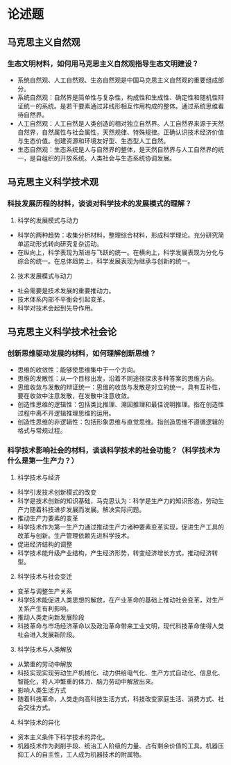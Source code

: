 # 论述题
## 马克思主义自然观
### 生态文明材料，如何用马克思主义自然观指导生态文明建设？
* 系统自然观、人工自然观、生态自然观是中国马克思主义自然观的重要组成部分。
* 系统自然观：自然界是简单性与复杂性，构成性和生成性、确定性和随机性辩证统一的系统。是若干要素通过非线形相互作用构成的整体。通过系统思维看待自然界。
* 人工自然观：人工自然是人类创造的相对独立自然界。人工自然界来源于天然自然界，自然属性与社会属性，天然规律、特殊规律。正确认识技术经济价值与生态价值。创建资源和环境友好型、生态型人工自然。
* 生态自然观：生态系统是人与自然界的整体，是天然自然界与人工自然界的统一，是自组织的开放系统。人类社会与生态系统协调发展。
## 马克思主义科学技术观
### 科技发展历程的材料，谈谈对科学技术的发展模式的理解？
1. 科学的发展模式与动力
* 科学的两种趋势：收集分析材料，整理综合材料，形成科学理论。充分研究简单运动形式转向研究复杂运动。
* 在纵向上，科学表现为渐进与飞跃的统一。在横向上，科学发展表现为分化与综合的统一。在总体趋势上，科学发展表现为继承与创新的统一。
2. 技术发展模式与动力
* 社会需要是技术发展的重要推动力。
* 技术体系内部不平衡会引起变革。
* 科学对技术会起到先导作用。
## 马克思主义科学技术社会论
### 创新思维驱动发展的材料，如何理解创新思维？
* 思维的收敛性：能够使思维集中于一个方向。
* 思维的发散性：从一个目标出发，沿着不同途径探求多种答案的思维方向。
* 思维收敛与发散的辩证统一：思维的收敛与发散是对立的统一，具有互补性，要在收敛中注意发散，在发散中注意收敛。
* 创造性思维的逻辑性：包括类比推理、溯因推理和最佳说明推理。指在创造性过程中离不开逻辑推理思维的运用。
* 创造性思维的非逻辑性：包括形象思维与直觉思维。指创造思维不遵循逻辑的格式与常规过程。

### 科学技术影响社会的材料，谈谈科学技术的社会功能？（科学技术为什么是第一生产力？）
1.  科学技术与经济
* 科学引发技术创新模式的改变
* 科学是技术创新的知识基础，马克思认为：科学是生产力的知识形态，劳动生产力随着科技进步发展而发展。解决实际问题。
* 推动生产力要素的变革
* 科学技术作为第一生产力通过推动生产力诸种要素变革实现，促进生产工具的改革与创新。生产管理依赖先进科学技术。
* 促进经济结构的调整
* 科学技术能升级产业结构，产生经济形势，转变经济增长方式，推动经济转型。
2.  科学技术与社会变迁
* 变革与调整生产关系
* 科学技术能促进人类思想的解放，在产业革命的基础上推动社会变革，对生产关系产生有利影响。
* 推动人类走向新发展阶段
* 科技革命与市场经济革命以及政治革命带来工业文明，现代科技革命使得人类社会进入发展新阶段。
3. 科学技术与人类解放
* 从繁重的劳动中解放
* 科技实现实现劳动生产机械化、动力供给电气化、生产方式自动化、信息化、智能化，将人冲繁重的体力、脑力劳动中解放出来。
* 影响人类生活方式
* 随着科技革命，人类走向高科技生活方式，科技改变家庭生活、消费方式、社会交往方式。
4.  科学技术的异化
* 资本主义条件下科学技术的异化。
* 机器技术作为剥削手段、统治工人阶级的力量、占有剩余价值的工具。机器压抑工人的自主性，工人成为机器技术的附属物。

